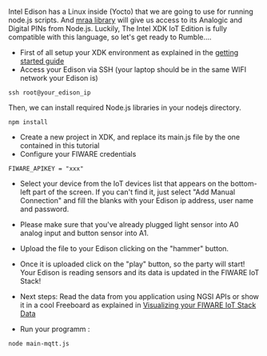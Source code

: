 Intel Edison has a Linux inside (Yocto) that we are going to use for running node.js scripts. 
And [mraa library](http://iotdk.intel.com/docs/master/mraa/) will give us access to its Analogic and Digital PINs from Node.js.
Luckily, The Intel XDK IoT Edition is fully compatible with this language, so let's get ready to Rumble.... 
* First of all setup your XDK environment as explained in the [getting started guide](https://software.intel.com/iot/library/edison-getting-started)
* Access your Edison via SSH (your laptop should be in the same WIFI network your Edison is)
```
ssh root@your_edison_ip
```
Then, we can install required Node.js libraries in your nodejs directory.
```
npm install 
```
* Create a new project in XDK, and replace its main.js file by the one contained in this tutorial
* Configure your FIWARE credentials
```
FIWARE_APIKEY = "xxx"
```
* Select your device from the IoT devices list that appears on the bottom-left part of the screen. If you can't find it, just select "Add Manual Connection" and fill the blanks with your Edison ip address, user name and password.
* Please make sure that you've already plugged light sensor into A0 analog input and button sensor into A1.
* Upload the file to your Edison clicking on the "hammer" button.
* Once it is uploaded click on the "play" button, so the party will start! Your Edison is reading sensors and its data is updated in the FIWARE IoT Stack!
* Next steps: Read the data from you application using NGSI APIs or show it in a cool Freeboard as explained in [Visualizing your FIWARE IoT Stack Data](http://emtech-hackathon.readthedocs.org/en/latest/quickguide/index.html#step-4-show-in-a-dashboard)

* Run your programm :
```
node main-mqtt.js
```